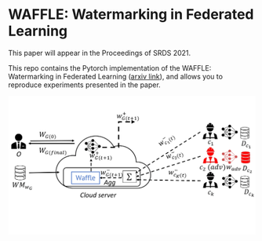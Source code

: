 # WAFFLE: Watermarking in Federated Learning

This paper will appear in the Proceedings of SRDS 2021.

This repo contains the Pytorch implementation of the WAFFLE: Watermarking in Federated Learning ([arxiv link](https://arxiv.org/abs/2008.07298)), and allows you to reproduce experiments presented in the paper. 

<p align="center">
  <img src="/images/Advmodel.png" width=600>
</p>
